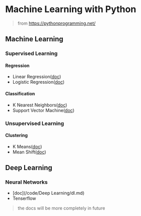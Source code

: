 # Machine Learning with Python

> from <https://pythonprogramming.net/>

## Machine Learning

### Supervised Learning

#### Regression

- Linear Regression([doc](/code/Regression/regression.md))
- Logistic Regression([doc](/code/Regression/regression.md))

#### Classification

- K Nearest Neighbors([doc](/code/KNN/knn.md))
- Support Vector Machine([doc](/code/SVM/svm.md))

### Unsupervised Learning

#### Clustering

- K Means([doc](/code/Clustering/clustering.md))
- Mean Shift([doc](/code/Clustering/clustering.md))

## Deep Learning

### Neural Networks

- [doc](/code/Deep Learning/dl.md)
- Tenserflow

> the docs will be more completely in future
